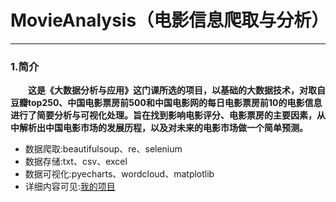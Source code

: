 # MovieAnalysis（电影信息爬取与分析）             
---
### 1.简介
&emsp;&emsp;**这是《大数据分析与应用》这门课所选的项目，以基础的大数据技术，对取自豆瓣top250、中国电影票房前500和中国电影网的每日电影票房前10的电影信息进行了简要分析与可视化处理。旨在找到影响电影评分、电影票房的主要因素，从中解析出中国电影市场的发展历程，以及对未来的电影市场做一个简单预测。**                 
* 数据爬取:beautifulsoup、re、selenium                   
* 数据存储:txt、csv、excel               
* 数据可视化:pyecharts、wordcloud、matplotlib
* 详细内容可见:[我的项目](http://www.jc633.top/html/Project.html)

